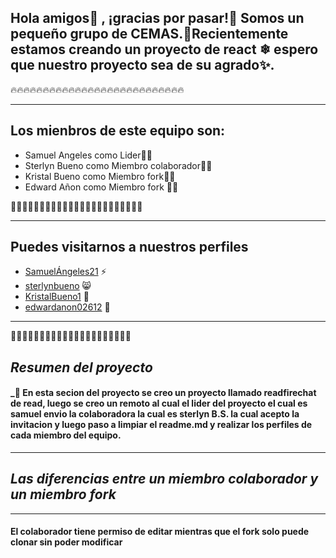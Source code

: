 
## Hola amigos👋 , ¡gracias por pasar!🌙 Somos un pequeño grupo de CEMAS.🍕Recientemente estamos creando un proyecto de react ❄ espero que nuestro proyecto sea de su agrado✨.

🔥🔥🔥🔥🔥🔥🔥🔥🔥🔥🔥🔥🔥🔥🔥🔥🔥🔥🔥🔥🔥🔥🔥🔥🔥🔥🔥
____________________


## Los mienbros de este equipo son: 
* Samuel Angeles como Lider👨‍🦰
* Sterlyn Bueno  como Miembro colaborador👩‍🦰
* Kristal Bueno  como Miembro fork👩‍🦰
* Edward Añon    como Miembro fork 👨‍🦰



🌻🌻🌻🌻🌻🌻🌻🌻🌻🌻🌻🌻🌻🌻🌻🌻🌻🌻🌻🌻🌻🌻🌻
______________________________

## Puedes visitarnos a nuestros perfiles 
* [SamuelÁngeles21](https://github.com/5samuel) ⚡
* [sterlynbueno](https://github.com/sterlynbueno) 😸
* [KristalBueno1](https://github.com/KristalBueno1) 🍓 
* [edwardanon02612](https://github.com/edwardanon02612) 🌵




___________________________
🍃🍃🍃🍃🍃🍃🍃🍃🍃🍃🍃🍃🍃🍃🍃🍃🍃🍃🍃🍃🍃



## *_______Resumen del proyecto_______*

#### _🌙 En esta secion del proyecto se creo un proyecto llamado readfirechat de read, luego se creo un remoto al cual el lider del proyecto el cual es samuel envio la colaboradora la cual es sterlyn B.S. la cual acepto la invitacion y luego paso a limpiar el readme.md y realizar los perfiles de cada miembro del equipo.

___________
## _*Las diferencias entre un miembro colaborador y un miembro fork*_
__________
 #### El colaborador tiene permiso de editar mientras que el fork solo puede clonar sin poder modificar
